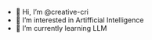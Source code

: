- 👋 Hi, I’m @creative-cri
- 👀 I’m interested in Artifficial Intelligence
- 🌱 I’m currently learning LLM 


<!---
creative-cri/creative-cri is a ✨ special ✨ repository because its `README.md` (this file) appears on your GitHub profile.
You can click the Preview link to take a look at your changes.
--->
